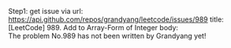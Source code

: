 Step1: get issue via url: https://api.github.com/repos/grandyang/leetcode/issues/989 
 title:[LeetCode] 989. Add to Array-Form of Integer 
 body:  
 The problem No.989 has not been written by Grandyang yet!